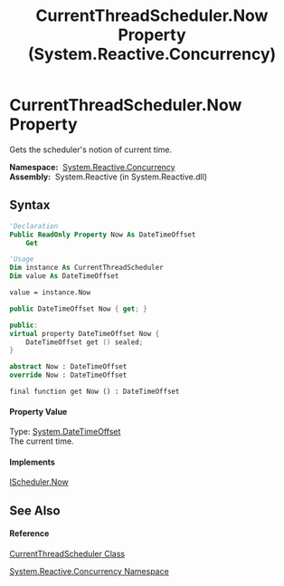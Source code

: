 ﻿---
title: CurrentThreadScheduler.Now Property  (System.Reactive.Concurrency)
TOCTitle: Now Property
ms:assetid: P:System.Reactive.Concurrency.CurrentThreadScheduler.Now
ms:mtpsurl: https://msdn.microsoft.com/en-us/library/system.reactive.concurrency.currentthreadscheduler.now(v=VS.103)
ms:contentKeyID: 36068934
ms.date: 06/28/2011
mtps_version: v=VS.103
f1_keywords:
- System.Reactive.Concurrency.CurrentThreadScheduler.get_Now
- System.Reactive.Concurrency.CurrentThreadScheduler.Now
dev_langs:
- CSharp
- JScript
- VB
- FSharp
- c++
---

# CurrentThreadScheduler.Now Property

Gets the scheduler's notion of current time.

**Namespace:**  [System.Reactive.Concurrency](hh229042\(v=vs.103\).md)  
**Assembly:**  System.Reactive (in System.Reactive.dll)

## Syntax

``` vb
'Declaration
Public ReadOnly Property Now As DateTimeOffset
    Get
```

``` vb
'Usage
Dim instance As CurrentThreadScheduler
Dim value As DateTimeOffset

value = instance.Now
```

``` csharp
public DateTimeOffset Now { get; }
```

``` c++
public:
virtual property DateTimeOffset Now {
    DateTimeOffset get () sealed;
}
```

``` fsharp
abstract Now : DateTimeOffset
override Now : DateTimeOffset
```

``` jscript
final function get Now () : DateTimeOffset
```

#### Property Value

Type: [System.DateTimeOffset](https://msdn.microsoft.com/en-us/library/Bb341783)  
The current time.  

#### Implements

[IScheduler.Now](hh229726\(v=vs.103\).md)  

## See Also

#### Reference

[CurrentThreadScheduler Class](hh229629\(v=vs.103\).md)

[System.Reactive.Concurrency Namespace](hh229042\(v=vs.103\).md)

